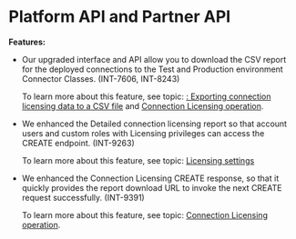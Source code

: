 # Platform API and Partner API

<head>
  <meta name="guidename" content="Release Notes"/>
  <meta name="context" content="GUID-67d20a20-064f-4fcd-9d43-a05fd2d7b2ba"/>
</head>


**Features:**

-   Our upgraded interface and API allow you to download the CSV report for the deployed connections to the Test and Production environment Connector Classes. \(INT-7606, INT-8243\)

    To learn more about this feature, see topic: [: Exporting connection licensing data to a CSV file](t-atm-Exporting_connection_licensing_data_to_a_CSV_file_0c2a524c-929c-4934-90c1-8254a0aac384.md) and [ Connection Licensing operation](https://developer.boomi.com/api/platformapi#tag/ConnectionLicensingReport).

-   We enhanced the Detailed connection licensing report so that account users and custom roles with Licensing privileges can access the CREATE endpoint. \(INT-9263\)

    To learn more about this feature, see topic: [Licensing settings](c-atm-License_management_7f3b0031-d80a-49a4-a744-e8878108cd38.md)

-   We enhanced the Connection Licensing CREATE response, so that it quickly provides the report download URL to invoke the next CREATE request successfully. \(INT-9391\)

    To learn more about this feature, see topic: [ Connection Licensing operation](https://developer.boomi.com/api/platformapi#tag/ConnectionLicensingReport).